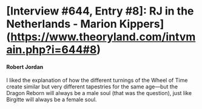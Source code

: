# [Interview #644, Entry #8]: RJ in the Netherlands - Marion Kippers](https://www.theoryland.com/intvmain.php?i=644#8)

#### Robert Jordan

I liked the explanation of how the different turnings of the Wheel of Time create similar but very different tapestries for the same age—but the Dragon Reborn will always be a male soul (that was the question), just like Birgitte will always be a female soul.

